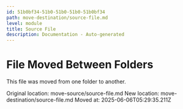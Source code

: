 ```yaml
---
id: 51b0bf34-51b0-51b0-51b0-51b0bf34
path: move-destination/source-file.md
level: module
title: Source File
description: Documentation - Auto-generated
---
```

# File Moved Between Folders

This file was moved from one folder to another.

Original location: move-source/source-file.md
New location: move-destination/source-file.md
Moved at: 2025-06-06T05:29:35.211Z